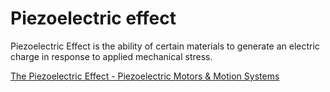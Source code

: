 # Piezoelectric effect

Piezoelectric Effect is the ability of certain materials to generate an electric charge in response to applied mechanical stress.

[The Piezoelectric Effect - Piezoelectric Motors & Motion Systems](https://www.nanomotion.com/piezo-ceramic-motor-technology/piezoelectric-effect/)